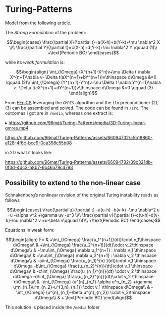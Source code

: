 # Turing-Patterns
Model from the following [article](https://royalsocietypublishing.org/doi/10.1098/rstb.1952.0012).

The _Strong Formulation_ of the problem:

$$\begin{cases}
\frac{\partial X}{\partial t}=a(X-h)+b(Y-k)+\mu \nabla^2 X \\\\
\frac{\partial Y}{\partial t}=c(X-h)+d(Y-k)+\nu \nabla^2 Y \qquad (1)\\
+\text{Periodic BC}
\end{cases}$$

while its _weak formulation_ is:
```math
\begin{align}
\int_{\Omega} (X^{n+1}-X^n)v+\mu \Delta t \nabla X^{n+1}\nabla v- \Delta t(aX^{n+1}+bY^{n+1})v\thinspace d\Omega &=0 \qquad (2)\\
\int_{\Omega} (Y^{n+1}-Y^n)v+\nu \Delta t \nabla Y^{n+1}\nabla v- \Delta t(cX^{n+1}+dY^{n+1})v\thinspace d\Omega &=0 \qquad (3)
\end{align}
```
From [FEniCS](https://fenicsproject.org/) leveraging the ```GMRES``` algorithm and the ```ilu``` preconditioner $(2),(3)$ can be assembled and solved. The code can be found in ```/src```. The outcomes I got are in ```/media```, whereas one extract is:


$\blacktriangleright$ https://github.com/96mat/Turing-Patterns/media/3D-Turing-linear-gmres.mp4


https://github.com/96mat/Turing-Patterns/assets/66094732/c5b18860-a128-4f6c-bcc9-0ca398c55b08

in 2D what it looks like:

https://github.com/96mat/Turing-Patterns/assets/66094732/39c321db-0f0d-4dc3-a8b7-6b46a79cd793

## Possibility to extend to the non-linear case
Schnakenberg’s nonlinear revision of the original Turing instability reads as follows

$$\begin{cases}
\frac{\partial u}{\partial t} -a(u-h) -b(v-k) -\mu \nabla^2 u  =u -\alpha v^2 +\gamma uv -u^3 \\\\
\frac{\partial v}{\partial t}-c(u-h)-d(v-k)-\nu \nabla^2 v  =u-\beta v\qquad (4)\\
+\text{Periodic BC}
\end{cases}$$

Equations in weak form:

```math
\begin{align}
F= & +\int_{\Omega} \frac{u_1^{n+1}}{dt}\cdot v_1\thinspace d\Omega\\
& +\int_{\Omega} \frac{u_2^{n+1}}{dt}\cdot v_2\thinspace d\Omega\\
& +\mu\int_{\Omega} \nabla u_1^{n+1} : \nabla v_1 \thinspace d\Omega\\
& +\nu\int_{\Omega} \nabla u_2^{n+1} : \nabla v_2 \thinspace d\Omega\\
& -a\int_{\Omega} \frac{u_{n_1}^{n} }{dt}\cdot v_1 \thinspace d\Omega -b\int_{\Omega} \frac{u_{n_2}^{n}}{dt}\cdot v_1 \thinspace d\Omega\\
& -c\int_{\Omega} \frac{u_{n_1}^{n}}{dt} \cdot v_2 \thinspace d\Omega -d\int_{\Omega} \frac{u_{n_2}^{n}}{dt}\cdot v_2 \thinspace d\Omega\\
& -\int_{\Omega} (u^{n}_{n_1}-\alpha u^n_{n_2} +\gamma u^n_{n_1}u^n_{n_2}-u^{3,n}_{n_1}) \cdot v_1 \thinspace d\Omega\\
& -\int_{\Omega}  (u^{n}_{n_1}-\beta u^{n}_{n_2}) \cdot v_2\thinspace d\Omega\\
& + \text{Periodic BC}
\end{align}
```

This solution is placed inside the ```/media``` folder

